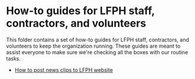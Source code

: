 # How-to guides for LFPH staff, contractors, and volunteers

This folder contains a set of how-to guides for LFPH staff, contractors, and volunteers to keep the organization running. These guides are meant to assist everyone to make sure we're checking all the boxes with our routine tasks.

* [How to post news clips to LFPH website](posting-news-to-website.md)

